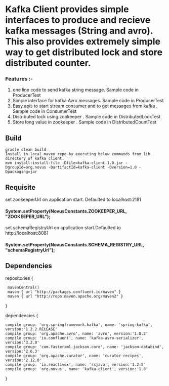 # Kafka Client provides simple interfaces to produce and recieve kafka messages (String and avro). This also provides extremely simple way to get distributed lock and store distributed counter.

### Features :-

1. one line code to send kafka string message. Sample code in ProducerTest
2. Simple interface for kafka Avro messages. Sample code in ProducerTest
3. Easy apis to start stream consumer and to get messages from kafka . Sample code in ConsumerTest
4. Distributed lock using zookeeper . Sample code in DistributedLockTest
5. Store long value in zookeeper . Sample code in DistributedCountTest

## Build
   ```
   gradle clean build
   Install in local maven repo by executing below commands from lib directory of kafka client.
   mvn install:install-file -Dfile=kafka-client-1.0.jar -DgroupId=org.novus -DartifactId=kafka-client -Dversion=1.0 -Dpackaging=jar
   ```
   
## Requisite

   set zookeeperUrl on application start. Defaulted to localhost:2181
####   System.setProperty(NovusConstants.ZOOKEEPER_URL, "ZOOKEEPER_URL");

   set schemaRegistryUrl  on application start.Defaulted to http://localhost:8081 
####   System.setProperty(NovusConstants.SCHEMA_REGISTRY_URL, "schemaRegistryUrl");   

## Dependencies
repositories {
      
     mavenCentral()
     maven { url "http://packages.confluent.io/maven" }
     maven { url "http://repo.maven.apache.org/maven2" }
}
 
dependencies {

    compile group: 'org.springframework.kafka', name: 'spring-kafka', version:'1.2.2.RELEASE'
    compile group: 'org.apache.avro', name: 'avro', version:'1.8.2'
    compile group: 'io.confluent', name: 'kafka-avro-serializer', version:'3.2.0'
    compile group: 'com.fasterxml.jackson.core', name: 'jackson-databind', version:'2.6.3'
    compile group: 'org.apache.curator', name: 'curator-recipes', version:'2.12.0'
    compile group: 'io.reactivex', name: 'rxjava', version:'1.2.5'
    compile group: 'org.novus', name: 'kafka-client', version:'1.0'
    
}

